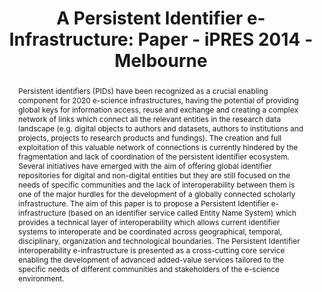---
abstract: Persistent identifiers (PIDs) have been recognized as a crucial enabling
  component for 2020 e-science infrastructures, having the potential of providing
  global keys for information access, reuse and exchange and creating a complex network
  of links which connect all the relevant entities in the research data landscape
  (e.g. digital objects to authors and datasets, authors to institutions and projects,
  projects to research products and fundings). The creation and full exploitation
  of this valuable network of connections is currently hindered by the fragmentation
  and lack of coordination of the persistent identifier ecosystem. Several initiatives
  have emerged with the aim of offering global identifier repositories for digital
  and non-digital entities but they are still focused on the needs of specific communities
  and the lack of interoperability between them is one of the major hurdles for the
  development of a globally connected scholarly infrastructure. The aim of this paper
  is to propose a Persistent Identifier e-infrastructure (based on an identifier service
  called Entity Name System) which provides a technical layer of interoperability
  which allows current identifier systems to interoperate and be coordinated across
  geographical, temporal, disciplinary, organization and technological boundaries.
  The Persistent Identifier interoperability e-infrastructure is presented as a cross-cutting
  core service enabling the development of advanced added-value services tailored
  to the specific needs of different communities and stakeholders of the e-science
  environment.
creators:
- Bazzanella, Barbara
date: null
document_url: https://services.phaidra.univie.ac.at/api/object/o:378107/download
grand_parent: iPRES
institutions: []
keywords:
- persistent identifer e-infrastructure
- interoperability
- e-science research infrastructures
- entity name system
landing_page_url: https://phaidra.univie.ac.at/o:378107
language: eng
layout: publication
license: CC BY-NC-SA 3.0 AT
notes_url: null
parent: iPRES 2014
presentation_url: null
size: 1440733
source_name: iPRES
title: 'A Persistent Identifier e-Infrastructure: Paper - iPRES 2014 - Melbourne'
type: paper
year: 2014
---